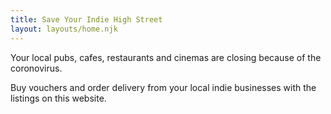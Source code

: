 ```yaml
---
title: Save Your Indie High Street
layout: layouts/home.njk
---
```


Your local pubs, cafes, restaurants and cinemas are closing because of the coronovirus.

Buy vouchers and order delivery from your local indie businesses with the listings on this website.